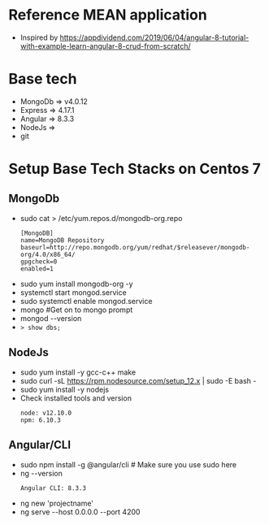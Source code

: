 # Reference MEAN application 

* Inspired by https://appdividend.com/2019/06/04/angular-8-tutorial-with-example-learn-angular-8-crud-from-scratch/

# Base tech
- MongoDb => v4.0.12  
- Express => 4.17.1
- Angular => 8.3.3
- NodeJs  => 
- git

# Setup Base Tech Stacks on Centos 7 

## MongoDb 
  - sudo cat > /etc/yum.repos.d/mongodb-org.repo
    ```
    [MongoDB]
    name=MongoDB Repository
    baseurl=http://repo.mongodb.org/yum/redhat/$releasever/mongodb-org/4.0/x86_64/
    gpgcheck=0
    enabled=1
    ```
  - sudo yum install mongodb-org -y
  - systemctl start mongod.service
  - sudo systemctl enable mongod.service
  - mongo #Get on to mongo prompt 
  - mongod --version
  - ``` > show dbs; ```

## NodeJs 
  - sudo yum install -y gcc-c++ make
  - sudo curl -sL https://rpm.nodesource.com/setup_12.x | sudo -E bash -
  - sudo yum install -y nodejs
  - Check installed tools and version 
    ```
    node: v12.10.0
    npm: 6.10.3
    ```

## Angular/CLI 
  - sudo npm install -g @angular/cli  # Make sure you use sudo here 
  - ng --version 
    ```
    Angular CLI: 8.3.3
    ```
  - ng new 'projectname' 
  - ng serve --host 0.0.0.0 --port 4200 
